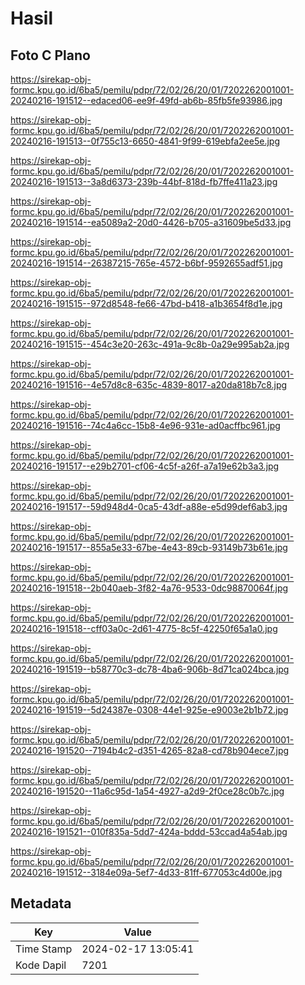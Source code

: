# Hasil

## Foto C Plano

https://sirekap-obj-formc.kpu.go.id/6ba5/pemilu/pdpr/72/02/26/20/01/7202262001001-20240216-191512--edaced06-ee9f-49fd-ab6b-85fb5fe93986.jpg

https://sirekap-obj-formc.kpu.go.id/6ba5/pemilu/pdpr/72/02/26/20/01/7202262001001-20240216-191513--0f755c13-6650-4841-9f99-619ebfa2ee5e.jpg

https://sirekap-obj-formc.kpu.go.id/6ba5/pemilu/pdpr/72/02/26/20/01/7202262001001-20240216-191513--3a8d6373-239b-44bf-818d-fb7ffe411a23.jpg

https://sirekap-obj-formc.kpu.go.id/6ba5/pemilu/pdpr/72/02/26/20/01/7202262001001-20240216-191514--ea5089a2-20d0-4426-b705-a31609be5d33.jpg

https://sirekap-obj-formc.kpu.go.id/6ba5/pemilu/pdpr/72/02/26/20/01/7202262001001-20240216-191514--26387215-765e-4572-b6bf-9592655adf51.jpg

https://sirekap-obj-formc.kpu.go.id/6ba5/pemilu/pdpr/72/02/26/20/01/7202262001001-20240216-191515--972d8548-fe66-47bd-b418-a1b3654f8d1e.jpg

https://sirekap-obj-formc.kpu.go.id/6ba5/pemilu/pdpr/72/02/26/20/01/7202262001001-20240216-191515--454c3e20-263c-491a-9c8b-0a29e995ab2a.jpg

https://sirekap-obj-formc.kpu.go.id/6ba5/pemilu/pdpr/72/02/26/20/01/7202262001001-20240216-191516--4e57d8c8-635c-4839-8017-a20da818b7c8.jpg

https://sirekap-obj-formc.kpu.go.id/6ba5/pemilu/pdpr/72/02/26/20/01/7202262001001-20240216-191516--74c4a6cc-15b8-4e96-931e-ad0acffbc961.jpg

https://sirekap-obj-formc.kpu.go.id/6ba5/pemilu/pdpr/72/02/26/20/01/7202262001001-20240216-191517--e29b2701-cf06-4c5f-a26f-a7a19e62b3a3.jpg

https://sirekap-obj-formc.kpu.go.id/6ba5/pemilu/pdpr/72/02/26/20/01/7202262001001-20240216-191517--59d948d4-0ca5-43df-a88e-e5d99def6ab3.jpg

https://sirekap-obj-formc.kpu.go.id/6ba5/pemilu/pdpr/72/02/26/20/01/7202262001001-20240216-191517--855a5e33-67be-4e43-89cb-93149b73b61e.jpg

https://sirekap-obj-formc.kpu.go.id/6ba5/pemilu/pdpr/72/02/26/20/01/7202262001001-20240216-191518--2b040aeb-3f82-4a76-9533-0dc98870064f.jpg

https://sirekap-obj-formc.kpu.go.id/6ba5/pemilu/pdpr/72/02/26/20/01/7202262001001-20240216-191518--cff03a0c-2d61-4775-8c5f-42250f65a1a0.jpg

https://sirekap-obj-formc.kpu.go.id/6ba5/pemilu/pdpr/72/02/26/20/01/7202262001001-20240216-191519--b58770c3-dc78-4ba6-906b-8d71ca024bca.jpg

https://sirekap-obj-formc.kpu.go.id/6ba5/pemilu/pdpr/72/02/26/20/01/7202262001001-20240216-191519--5d24387e-0308-44e1-925e-e9003e2b1b72.jpg

https://sirekap-obj-formc.kpu.go.id/6ba5/pemilu/pdpr/72/02/26/20/01/7202262001001-20240216-191520--7194b4c2-d351-4265-82a8-cd78b904ece7.jpg

https://sirekap-obj-formc.kpu.go.id/6ba5/pemilu/pdpr/72/02/26/20/01/7202262001001-20240216-191520--11a6c95d-1a54-4927-a2d9-2f0ce28c0b7c.jpg

https://sirekap-obj-formc.kpu.go.id/6ba5/pemilu/pdpr/72/02/26/20/01/7202262001001-20240216-191521--010f835a-5dd7-424a-bddd-53ccad4a54ab.jpg

https://sirekap-obj-formc.kpu.go.id/6ba5/pemilu/pdpr/72/02/26/20/01/7202262001001-20240216-191512--3184e09a-5ef7-4d33-81ff-677053c4d00e.jpg


## Metadata

| Key        | Value               |
| ---------- | ------------------- |
| Time Stamp | 2024-02-17 13:05:41 |
| Kode Dapil | 7201                |



